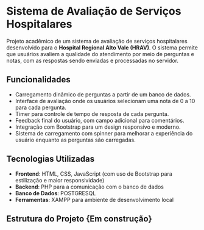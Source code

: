 # Sistema de Avaliação de Serviços Hospitalares

Projeto acadêmico de um sistema de avaliação de serviços hospitalares desenvolvido para o **Hospital Regional Alto Vale (HRAV)**. O sistema permite que usuários avaliem a qualidade do atendimento por meio de perguntas e notas, com as respostas sendo enviadas e processadas no servidor.

## Funcionalidades

- Carregamento dinâmico de perguntas a partir de um banco de dados.
- Interface de avaliação onde os usuários selecionam uma nota de 0 a 10 para cada pergunta.
- Timer para controle de tempo de resposta de cada pergunta.
- Feedback final do usuário, com campo adicional para comentários.
- Integração com Bootstrap para um design responsivo e moderno.
- Sistema de carregamento com spinner para melhorar a experiência do usuário enquanto as perguntas são carregadas.

## Tecnologias Utilizadas

- **Frontend**: HTML, CSS, JavaScript (com uso de Bootstrap para estilização e maior responsividade)
- **Backend**: PHP para a comunicação com o banco de dados
- **Banco de Dados**: POSTGRESQL
- **Ferramentas**: XAMPP para ambiente de desenvolvimento local

## Estrutura do Projeto {Em construção}

